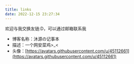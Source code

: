```yaml
---
title: links
date: 2022-12-15 23:27:34
---
```


欢迎与我交换友链:D，可以通过邮箱联系我

- 博客名称：沐源の记事本
- 描述：一个网安菜鸡\>\_\<
- 头像：[https://avatars.githubusercontent.com/u/45112661](https://avatars.githubusercontent.com/u/45112661)
